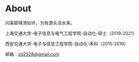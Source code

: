 # About

问渠那得清如许，为有源头活水来。

上海交通大学-电子信息与电气工程学院-自动化-硕士（2019-2021）

西安交通大学-电子与信息工程学院-自动化-本科（2015-2019）

邮箱：zq2528@gmail.com
